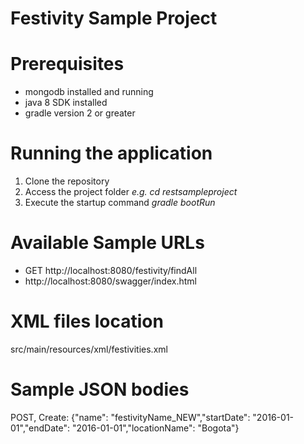 # Festivity Sample Project

# Prerequisites
- mongodb installed and running
- java 8 SDK installed
- gradle version 2 or greater

# Running the application
1. Clone the repository
2. Access the project folder *e.g. cd restsampleproject*
3. Execute the startup command *gradle bootRun*

# Available Sample URLs
- GET http://localhost:8080/festivity/findAll
- http://localhost:8080/swagger/index.html

# XML files location
src/main/resources/xml/festivities.xml

# Sample JSON bodies
POST, Create:
{"name": "festivityName_NEW","startDate": "2016-01-01","endDate": "2016-01-01","locationName": "Bogota"}
